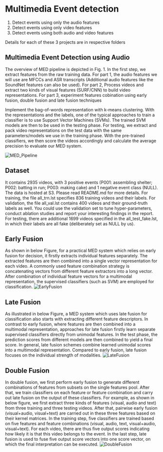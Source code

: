 # Multimedia Event detection
1. Detect events using only the audio features
2. Detect events using only video features
3. Detect events using both audio and video features

Details for each of these 3 projects are in respective folders

## Multimedia Event Detection using Audio

The overview of MED pipeline is depicted in Fig. 1. In the first step, we extract features from the raw training data.
For part 1, the audio features we will use are MFCCs and ASR transcripts (Additional audio features like the SoundNet features can also be used).
For part 2, Process videos and extract two kinds of visual features (SURF/CNN) to build video representations.
For part 3, experiment features cobination using early fusion, double fusion and late fusion techniques

Implement the bag-of-words representation with k-means clustering. With the representations and the labels, one of the typical approaches to train a classifier is to use Support Vector Machines (SVMs). The trained SVM models are then to be used in the testing phase. For testing, we extract and pack video representations on the test data with the same parameters/models we use in the training phase. With the pre-trained classifiers, we then score the videos accordingly and calculate the average precision to evaluate our MED system.


![MED_Pipeline](https://user-images.githubusercontent.com/46570073/103435242-26275e00-4bda-11eb-8b51-54a52afa4b15.jpg)

## Dataset
It contains 2935 videos, with 3 positive events (P001: assembling shelter; P002: batting in run; P003: making cake) and 1 negative event class (NULL). The data is hosted at S3. Please read README.md for more details. For training, the file all_trn.lst specifies 836 training videos and their labels. For validation, the file all_val.lst contains 400 videos and their ground-truth labels as well. You could use the validation set to tune hyper-parameters, conduct ablation studies and report your interesting findings in the report. For testing, there are additional 1699 videos specified in the all_test_fake.lst, in which their labels are all fake (deliberately set as NULL by us).

## Early Fusion
As shown in below Figure, for a practical MED system which relies on early fusion for decision, it firstly extracts individual features separately. The extracted features are then combined into a single vector representation for each video. A commonly used feature combination strategy is concatenating vectors from different feature extractors into a long vector. After combination of individual feature vectors for a multimodal representation, the supervised classifiers (such as SVM) are employed for classification.
![EarlyFusion](https://user-images.githubusercontent.com/46570073/103435657-a8fee780-4bdf-11eb-9b60-3f47f13dc5bb.jpg)

## Late Fusion
As illustrated in below Figure, a MED system which uses late fusion for classification also starts with extracting different feature descriptors. In contrast to early fusion, where features are then combined into a multimodal representation, approaches for late fusion firstly learn separate supervised classifiers directly from unimodal features. In the test phase, the prediction scores from different models are then combined to yield a final score. In general, late fusion schemes combine learned unimodal scores into a multimodal representation. Compared to early fusion, late fusion focuses on the individual strength of modalities. 
![LateFusion](https://user-images.githubusercontent.com/46570073/103435658-a9977e00-4bdf-11eb-8712-d48fb04dc0e3.jpg)

## Double Fusion
In double fusion, we first perform early fusion to generate different combinations of features from subsets on the single features pool. After that, we train classifiers on each feature or feature combination and carry out late fusion on the output of these classifiers. For example, as shown in below figure, we first extract three kinds of features (visual, audio and text) from three training and three testing videos. After that, pairwise early fusion (visual+audio, visual+text) are carried out in these three features based on their kernel matrices. In the training step, five classifiers are trained based on five features and feature combinations (visual, audio, text, visual+audio, visual+text). For each video, there are thus five output scores indicating how likely it is that this video belongs to the event. In the last step, late fusion is used to fuse five output score vectors into one score vector, on which the final interpretation can be executed.
![DoubleFusion](https://user-images.githubusercontent.com/46570073/103435659-a9977e00-4bdf-11eb-8496-8d42d930550c.jpg)

